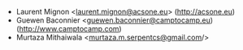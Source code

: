   - Laurent Mignon \<<laurent.mignon@acsone.eu>\> (<http://acsone.eu>)
  - Guewen Baconnier \<<guewen.baconnier@camptocamp.eu>)
    (<http://www.camptocamp.com>)
  - Murtaza Mithaiwala \<<murtaza.m.serpentcs@gmail.com>/>
